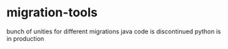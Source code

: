 # migration-tools
bunch of unities for different migrations
java code is discontinued
python is in production

